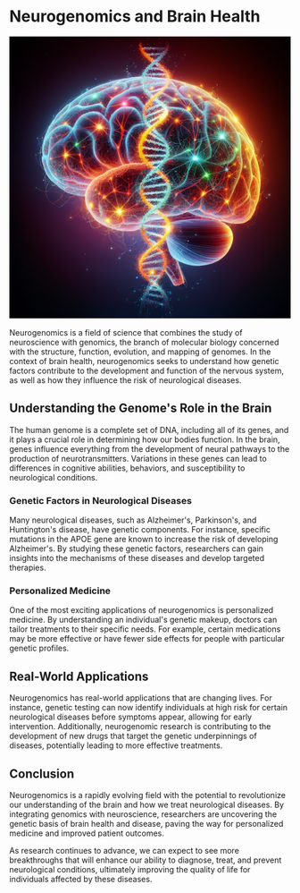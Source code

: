 # Neurogenomics and Brain Health

![Brain and DNA strands representing neurogenomics](https://raw.githubusercontent.com/Kanakjr/100-days-of-AI-Writing/main/images/Neurogenomics-and-Brain-Health.png)

Neurogenomics is a field of science that combines the study of neuroscience with genomics, the branch of molecular biology concerned with the structure, function, evolution, and mapping of genomes. In the context of brain health, neurogenomics seeks to understand how genetic factors contribute to the development and function of the nervous system, as well as how they influence the risk of neurological diseases.

## Understanding the Genome's Role in the Brain

The human genome is a complete set of DNA, including all of its genes, and it plays a crucial role in determining how our bodies function. In the brain, genes influence everything from the development of neural pathways to the production of neurotransmitters. Variations in these genes can lead to differences in cognitive abilities, behaviors, and susceptibility to neurological conditions.

### Genetic Factors in Neurological Diseases

Many neurological diseases, such as Alzheimer's, Parkinson's, and Huntington's disease, have genetic components. For instance, specific mutations in the APOE gene are known to increase the risk of developing Alzheimer's. By studying these genetic factors, researchers can gain insights into the mechanisms of these diseases and develop targeted therapies.

### Personalized Medicine

One of the most exciting applications of neurogenomics is personalized medicine. By understanding an individual's genetic makeup, doctors can tailor treatments to their specific needs. For example, certain medications may be more effective or have fewer side effects for people with particular genetic profiles.

## Real-World Applications

Neurogenomics has real-world applications that are changing lives. For instance, genetic testing can now identify individuals at high risk for certain neurological diseases before symptoms appear, allowing for early intervention. Additionally, neurogenomic research is contributing to the development of new drugs that target the genetic underpinnings of diseases, potentially leading to more effective treatments.

## Conclusion

Neurogenomics is a rapidly evolving field with the potential to revolutionize our understanding of the brain and how we treat neurological diseases. By integrating genomics with neuroscience, researchers are uncovering the genetic basis of brain health and disease, paving the way for personalized medicine and improved patient outcomes.

As research continues to advance, we can expect to see more breakthroughs that will enhance our ability to diagnose, treat, and prevent neurological conditions, ultimately improving the quality of life for individuals affected by these diseases.